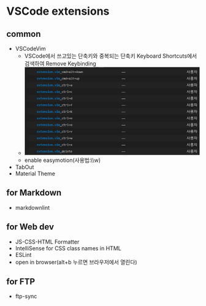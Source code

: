 # VSCode extensions

## common

- VSCodeVim
  - VSCode에서 쓰고있는 단축키와 중복되는 단축키 Keyboard Shortcuts에서 검색하여 Remove Keybinding
  - ![img](../img/vscode-vim-remove-keybinding.png)
  - enable easymotion(사용법:\\\\w)
- TabOut
- Material Theme

## for Markdown

- markdownlint

## for Web dev

- JS-CSS-HTML Formatter
- IntelliSense for CSS class names in HTML
- ESLint
- open in browser(alt+b 누르면 브라우저에서 열린다)

## for FTP
- ftp-sync
